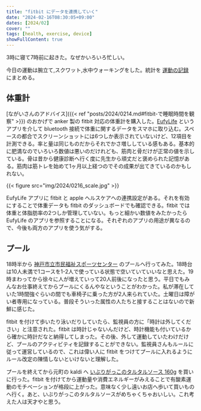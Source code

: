 ```yaml
---
title: "fitbit にデータを連携していく"
date: "2024-02-16T08:30:05+09:00"
dates: [2024/02]
cover: ""
tags: [health, exercise, device]
showFullContent: true
---
```


3時に寝て7時前に起きた。なぜかいろいろ忙しい。

今日の運動は腕立て,スクワット,水中ウォーキングをした。統計を [運動の記録](https://docs.google.com/spreadsheets/d/1bg85QtM-LciUgey8I79uI7vW2PEwsP6TVdeIRVkACBg/edit?usp=sharing) にまとめる。

## 体重計

[ながいさんのアドバイス]({{< ref "posts/2024/0214.md#fitbit-で睡眠時間を観察" >}}) のおかげで anker 製の fitbit 対応の体重計を購入した。[EufyLife](https://apps.apple.com/jp/app/eufylife/id1153481724) というアプリを介して bluetooth 接続で体重に関するデータをスマホに取り込む。スペースの都合でスクリーンショットには6つしか表示されていないけど、12項目を計測できる。率と量は同じものだからそれでかさ増ししている感もある。基本的に肥満なのでいろいろ数値は悪いのだけれども、筋肉と骨だけが正常の値を示している。骨は昔から健康診断へ行く度に先生から頑丈だと褒められた記憶がある。筋肉は筋トレを始めて1ヶ月以上経つのでその成果が出てきているのかもしれない。

{{< figure src="img/2024/0216_scale.jpg" >}}

EufyLife アプリに fitbit と apple ヘルスケアへの連携設定がある。それを有効にすることで体重データも fitbit のダッシュボードでも確認できる。fitbit では体重と体脂肪率の2つしか管理していない。もっと細かい数値をみたかったら EufyLife のアプリを参照することになる。それぞれのアプリの用途が異なるので、今後も両方のアプリを使う気がする。

## プール

18時半から [神戸市立市民福祉スポーツセンター](https://www.cospa-wellness.co.jp/corp/kobefukushi-sc/) のプールへ行ってみた。18時台は10人未満で1コースを1-2人で使っている状態で空いていていいなと思えた。19時まわってから徐々に人が増えていって20人前後になったと思う。平日でもみんなお仕事終えてからプールにくるんやなということがわかった。私が滞在していた1時間強ぐらいの間でも車椅子に乗った方が2人来られていた。土曜日は障がい者専用になっている。普段そういった属性の人たちと接することはないので新鮮に感じた。

fitbit を付けて歩いたり泳いだりしていたら、監視員の方に「時計は外してください」と注意された。fitbit は時計じゃないんだけど、時計機能も付いているから確かに時計だなと納得してしまった。その後、外して運動していたわけだけど、プールのアクティビティを記録することができない。監視員さんもルールに従って運営しているので、これは偉い人に fitbit をつけてプールに入れるようにルール改定の陳情しないといけないと理解した。

プールを終えてから元町の kaldi へ [いぶりがっこのタルタルソース 160g](https://www.kaldi.co.jp/ec/pro/disp/1/4571347775105) を買いに行った。fitbit を付けてから運動量や消費エネルギーがみえることで有酸素運動のモチベーションが格段に上がった。意味なく少し遠いお店へ歩いて買いものへ行く。あと、いぶりがっこのタルタルソースがめちゃくちゃおいしい。これ考えた人は天才やと思う。
